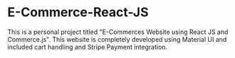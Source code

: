 # E-Commerce-React-JS
This is a personal project titled "E-Commerces Website using React JS and Commerce.js". This website is completely developed using Material UI and included cart handling and Stripe Payment integration.
